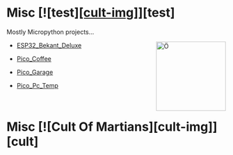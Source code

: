 # Misc [![test][[cult-img]](https://w7.pngwing.com/pngs/426/414/png-transparent-telegram-computer-icons-desktop-logo-icon-miscellaneous-angle-text.png)][test]
Mostly Micropython projects...

<img src="https://upload.wikimedia.org/wikipedia/commons/thumb/a/a7/MicroPython_new_logo.svg/1200px-MicroPython_new_logo.svg.png" align="right"
     alt="Ö" width="160" height="160">
     
- [ESP32_Bekant_Deluxe](./ESP32_Bekant_Deluxe)

- [Pico_Coffee](./Pico_Coffee)

- [Pico_Garage](./Pico_Garage)

- [Pico_Pc_Temp](./Pico_Pc_Temp)

&nbsp;





# Misc [![Cult Of Martians][cult-img]][cult]
